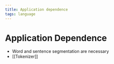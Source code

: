 ```yaml
---
title: Application dependence
tags: language
---
```


# Application Dependence
- Word and sentence segmentation are necessary
- [[Tokenizer]]












































